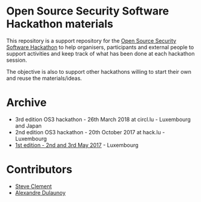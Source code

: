 # Open Source Security Software Hackathon materials

This repository is a support repository for the [Open Source Security Software Hackathon](https://hackathon.hack.lu/) to
help organisers, participants and external people to support activities and keep track of
what has been done at each hackathon session.

The objective is also to support other hackathons willing to start their own and reuse the
materials/ideas.

# Archive

- 3rd edition OS3 hackathon - 26th March 2018 at circl.lu - Luxembourg and Japan
- 2nd edition OS3 hackathon - 20th October 2017 at hack.lu - Luxembourg
- [1st edition - 2nd and 3rd May 2017](https://hackathon.hack.lu/2017/02/02/hackathon-for-oss-security/) - Luxembourg

# Contributors

- [Steve Clement](https://github.com/SteveClement)
- [Alexandre Dulaunoy](https://github.com/adulau/)
